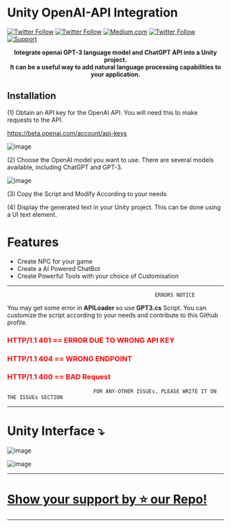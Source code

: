 # Unity OpenAI-API Integration
[![Twitter Follow](https://img.shields.io/twitter/follow/youtube?label=Follow&logo=Github&style=social)](https://github.com/himanshuskyrockets) [![Twitter Follow](https://img.shields.io/twitter/follow/youtube?label=subscribe&logo=youtube&style=social)](https://www.youtube.com/watch?v=2nc4Hkyl9Q0) [![Medium.com](https://img.shields.io/badge/medium-.com-blue)](https://medium.com/@Clubwritter) [![Twitter Follow](https://img.shields.io/twitter/follow/youtube?label=Follow&logo=twitter&style=social)](https://twitter.com/superman_space) [![Support](https://img.shields.io/badge/-Support-green)](https://github.com/sponsors/himanshuskyrockets/)

<div align="center" style="text-align: center">

**Integrate openai GPT-3 language model and ChatGPT API into a Unity project. 
</br>It can be a useful way to add natural language processing capabilities to your application.**

</div>



## Installation
(1) Obtain an API key for the OpenAI API. You will need this to make requests to the API. 

https://beta.openai.com/account/api-keys

![image](https://user-images.githubusercontent.com/84278213/214848674-4f0b2539-3982-4b69-b6c5-b6657f109f70.png)

(2) Choose the OpenAI model you want to use. There are several models available, including ChatGPT and GPT-3.

![image](https://user-images.githubusercontent.com/84278213/214849126-0090d54b-102e-4821-bf91-45eb80573a4d.png)


(3) Copy the Script and Modify According to your needs


(4) Display the generated text in your Unity project. This can be done using a UI text element.


# Features
- Create NPC for your game
- Create a AI Powered ChatBot
- Create Powerful Tools with your choice of Customisation

 ***************************************************************************************************

                                                    ERRORS NOTICE
                                                   
  You may get some error in **APILoader** so use **GPT3.cs** Script. You can customize the script according to your needs and contribute to this Github profile.
  
<span style="color:red">

  ###  HTTP/1.1 401 == ERROR DUE TO WRONG API KEY
    
</span>
<span style="color:red">

   ### HTTP/1.1 404 == WRONG ENDPOINT 
</span>
<span style="color:red">

   ### HTTP/1.1 400 == BAD Request 
</span>

                                FOR ANY-OTHER ISSUEs, PLEASE WRITE IT ON THE ISSUEs SECTION
 ***************************************************************************************************
 
 
# **Unity Interface ⤵️**


![image](https://user-images.githubusercontent.com/84278213/227189100-becca7f1-3406-480a-be8c-d81a9d70c0b4.png)

![image](https://user-images.githubusercontent.com/84278213/227187013-2ad56aba-844f-4978-9088-4a387a758f65.png)





**************************************************************
# [Show your support by ⭐️ our Repo!](https://github.com/sponsors/himanshuskyrockets/)


***************************************************************

